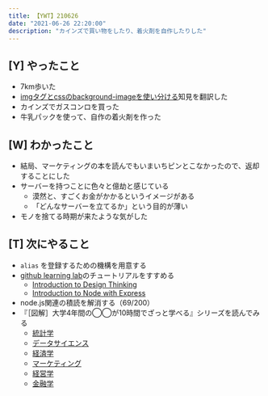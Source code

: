```yaml
---
title: 【YWT】210626
date: "2021-06-26 22:20:00"
description: "カインズで買い物をしたり、着火剤を自作したりした"
---
```


## [Y] やったこと

- 7km歩いた
- [imgタグとcssのbackground-imageを使い分ける](https://gist.github.com/LeeDDHH/24ec711e3aa0ca83c297fc0087864f29)知見を翻訳した
- カインズでガスコンロを買った
- 牛乳パックを使って、自作の着火剤を作った

## [W] わかったこと

- 結局、マーケティングの本を読んでもいまいちピンとこなかったので、返却することにした
- サーバーを持つことに色々と億劫と感じている
  - 漠然と、すごくお金がかかるというイメージがある
  - 「どんなサーバーを立てるか」という目的が薄い
- モノを捨てる時期が来たような気がした

## [T] 次にやること

- `alias` を登録するための機構を用意する
- [github learning lab](https://lab.github.com/githubtraining)のチュートリアルをすすめる
  - [Introduction to Design Thinking](https://lab.github.com/githubtraining/introduction-to-design-thinking)
  - [Introduction to Node with Express](https://lab.github.com/everydeveloper/introduction-to-node-with-express)
- node.js関連の積読を解消する（69/200）
- 『［図解］大学4年間の◯◯が10時間でざっと学べる』シリーズを読んでみる
  - [統計学](https://www.amazon.co.jp/dp/B07PXB4NN9)
  - [データサイエンス](https://www.amazon.co.jp/dp/B07XNW3TQM)
  - [経済学](https://www.amazon.co.jp/dp/B01KNLFHH6)
  - [マーケティング](https://www.amazon.co.jp/dp/B07BNC2SV3)
  - [経営学](https://www.amazon.co.jp/dp/B071SKDF3L)
  - [金融学](https://www.amazon.co.jp/dp/B07BB6Z7FW)

<!-- https://twitter.com/camomile_cafe/status/1408779591678787588?s=20 -->
